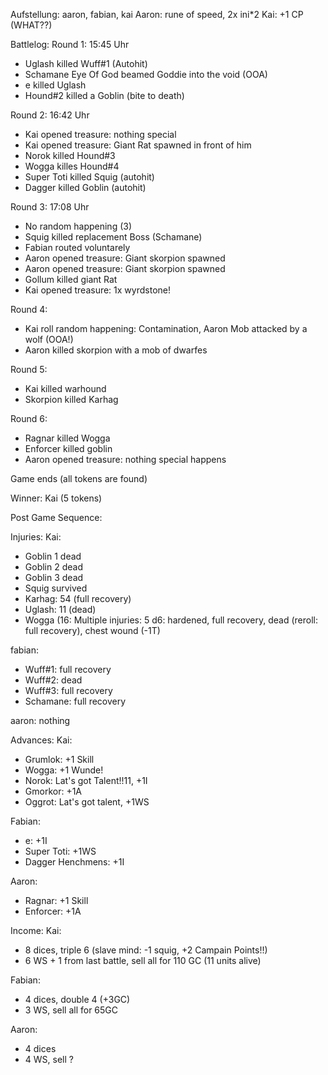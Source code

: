 Aufstellung: aaron, fabian, kai
Aaron: rune of speed, 2x ini*2
Kai: +1 CP (WHAT??)

Battlelog:
Round 1: 15:45 Uhr
* Uglash killed Wuff#1 (Autohit)
* Schamane Eye Of God beamed Goddie into the void (OOA)
* e killed Uglash
* Hound#2 killed a Goblin (bite to death)

Round 2:  16:42 Uhr
* Kai opened treasure: nothing special
* Kai opened treasure: Giant Rat spawned in front of him
* Norok killed Hound#3
* Wogga killes Hound#4
* Super Toti killed Squig (autohit)
* Dagger killed Goblin (autohit)

Round 3: 17:08 Uhr
* No random happening (3)
* Squig killed replacement Boss (Schamane)
* Fabian routed voluntarely
* Aaron opened treasure: Giant skorpion spawned
* Aaron opened treasure: Giant skorpion spawned
* Gollum killed giant Rat
* Kai opened treasure: 1x wyrdstone!

Round 4: 
* Kai roll random happening: Contamination, Aaron Mob attacked by a wolf (OOA!)
* Aaron killed skorpion with a mob of dwarfes

Round 5:
* Kai killed warhound
* Skorpion killed Karhag

Round 6:
* Ragnar killed Wogga
* Enforcer killed goblin
* Aaron opened treasure: nothing special happens

Game ends (all tokens are found)

Winner: Kai (5 tokens)

Post Game Sequence:

Injuries:
Kai:
* Goblin 1 dead
* Goblin 2 dead
* Goblin 3 dead
* Squig survived
* Karhag: 54 (full recovery)
* Uglash: 11 (dead)
* Wogga (16: Multiple injuries: 5 d6: hardened, full recovery, dead (reroll: full recovery), chest wound (-1T)

fabian:
* Wuff#1: full recovery
* Wuff#2: dead
* Wuff#3: full recovery
* Schamane: full recovery

aaron:
nothing

Advances:
Kai:
* Grumlok: +1 Skill
* Wogga: +1 Wunde!
* Norok: Lat's got Talent!!11, +1I
* Gmorkor: +1A
* Oggrot: Lat's got talent, +1WS

Fabian:
* e: +1I
* Super Toti: +1WS
* Dagger Henchmens: +1I

Aaron:
* Ragnar: +1 Skill
* Enforcer: +1A

Income:
Kai:
* 8 dices, triple 6 (slave mind: -1 squig, +2 Campain Points!!)
* 6 WS + 1 from last battle, sell all for 110 GC (11 units alive)

Fabian:
* 4 dices, double 4 (+3GC)
* 3 WS, sell all for 65GC

Aaron:
* 4 dices
* 4 WS, sell ?


